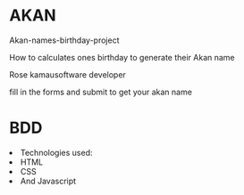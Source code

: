 # AKAN
<tittle>Akan-names-birthday-project</tittle>
<p>How to calculates ones birthday to generate their Akan name</p>

<body>
<p>Rose kamau<brk>software developer</p>

<p>fill in the forms and submit to get your akan name</p>

<h1>BDD</h1>
<li>Technologies used:</li>
<li>HTML</li>
<li>CSS</li>
<li> And Javascript</li>


</body>